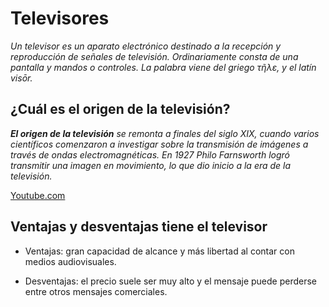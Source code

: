 # Televisores

*Un televisor es un aparato electrónico destinado a la recepción y reproducción de señales de televisión.​ Ordinariamente consta de una pantalla y mandos o controles. La palabra viene del griego τῆλε, y el latín visōr.*

## ¿Cuál es el origen de la televisión?
*__El origen de la televisión__ se remonta a finales del siglo XIX, cuando varios científicos comenzaron a investigar sobre la transmisión de imágenes a través de ondas electromagnéticas. En 1927 Philo Farnsworth logró transmitir una imagen en movimiento, lo que dio inicio a la era de la televisión.*

[Youtube.com](https://youtu.be/tBDfG0UA6M0)

## Ventajas y desventajas tiene el televisor
- Ventajas: gran capacidad de alcance y más libertad al contar con medios audiovisuales.

- Desventajas: el precio suele ser muy alto y el mensaje puede perderse entre otros mensajes comerciales.